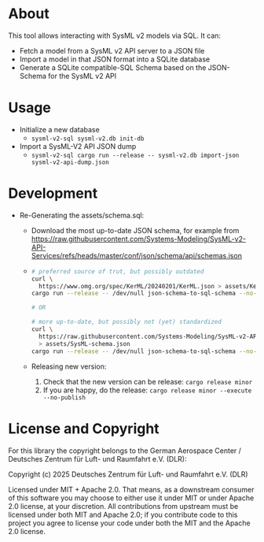 # About

This tool allows interacting with SysML v2 models via SQL.
It can:

- Fetch a model from a SysML v2 API server to a JSON file
- Import a model in that JSON format into a SQLite database
- Generate a SQLite compatible-SQL Schema based on the JSON-Schema for the SysML v2 API

# Usage

- Initialize a new database
  - `sysml-v2-sql sysml-v2.db init-db`
- Import a SysML-V2 API JSON dump
  - `sysml-v2-sql cargo run --release -- sysml-v2.db import-json sysml-v2-api-dump.json`

# Development

- Re-Generating the assets/schema.sql:

  - Download the most up-to-date JSON schema, for example from
    https://raw.githubusercontent.com/Systems-Modeling/SysML-v2-API-Services/refs/heads/master/conf/json/schema/api/schemas.json
  - ```bash
    # preferred source of trut, but possibly outdated
    curl \
      https://www.omg.org/spec/KerML/20240201/KerML.json > assets/KerML-schema.json
    cargo run --release -- /dev/null json-schema-to-sql-schema --no-init --dump-sql assets/schema.sql assets/KerML-schema.json

    # OR

    # more up-to-date, but possibly not (yet) standardized
    curl \
      https://raw.githubusercontent.com/Systems-Modeling/SysML-v2-API-Services/refs/heads/master/conf/json/schema/api/schemas.json \
      > assets/SysML-schema.json
    cargo run --release -- /dev/null json-schema-to-sql-schema --no-init --dump-sql assets/schema.sql assets/SysML-schema.json
    ```

  - Releasing new version:
    1. Check that the new version can be release: `cargo release minor`
    2. If you are happy, do the release: `cargo release minor --execute --no-publish`

# License and Copyright

For this library the copyright belongs to the German Aerospace Center / Deutsches Zentrum für Luft- und Raumfahrt e.V. (DLR):

Copyright (c) 2025 Deutsches Zentrum für Luft- und Raumfahrt e.V. (DLR)

Licensed under MIT + Apache 2.0. That means, as a downstream consumer of this software you may
choose to either use it under MIT or under Apache 2.0 license, at your discretion. All contributions
from upstream must be licensed under both MIT and Apache 2.0; if you contribute code to this project
you agree to license your code under both the MIT and the Apache 2.0 license.
